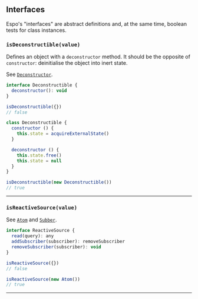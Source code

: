 ## Interfaces

Espo's "interfaces" are abstract definitions and, at the same time, boolean tests
for class instances.

### `isDeconstructible(value)`

Defines an object with a `deconstructor` method. It should be the opposite of
`constructor`: deinitialise the object into inert state.

See [`Deconstructor`](#-deconstructor-).

```js
interface Deconstructible {
  deconstructor(): void
}

isDeconstructible({})
// false

class Deconstructible {
  constructor () {
    this.state = acquireExternalState()
  }

  deconstructor () {
    this.state.free()
    this.state = null
  }
}

isDeconstructible(new Deconstructible())
// true
```

---

### `isReactiveSource(value)`

See [`Atom`](#-atom-state-) and [`Subber`](#-subber-).

```js
interface ReactiveSource {
  read(query): any
  addSubscriber(subscriber): removeSubscriber
  removeSubscriber(subscriber): void
}

isReactiveSource({})
// false

isReactiveSource(new Atom())
// true
```

---
